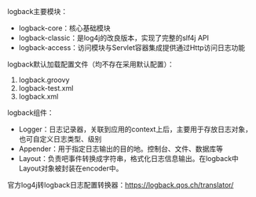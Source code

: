 
logback主要模块：
- logback-core：核心基础模块
- logback-classic：是log4j的改良版本，实现了完整的slf4j API
- logback-access：访问模块与Servlet容器集成提供通过Http访问日志功能


logback默认加载配置文件（均不存在采用默认配置）：
1. logback.groovy
2. logback-test.xml
3. logback.xml

logback组件：
- Logger：日志记录器，关联到应用的context上后，主要用于存放日志对象，也可自定义日志类型、级别
- Appender：用于指定日志输出的目的地。控制台、文件、数据库等
- Layout：负责吧事件转换成字符串，格式化日志信息输出。在logback中Layout对象被封装在encoder中。

官方log4j转logback日志配置转换器：https://logback.qos.ch/translator/



